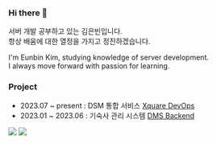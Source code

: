 ### Hi there 👋

서버 개발 공부하고 있는 김은빈입니다.<br>
항상 배움에 대한 열정을 가지고 정진하겠습니다.<br>

I'm Eunbin Kim, studying knowledge of server development.<br>
I always move forward with passion for learning.<br>

### Project

- 2023.07 ~ present : DSM 통합 서비스 [Xquare DevOps](https://team-xquare.notion.site/ec6fece38aec4740b10d40fd10d0c6c9?v=f3cf86797e1549b2a51d8dc1c06f1c16&pvs=4)
- 2023.01 ~ 2023.06  : 기숙사 관리 시스템 [DMS Backend](https://github.com/team-aliens/DMS-Backend)

<a href="https://wakatime.com/@ee730fb1-0770-4aaf-8b42-b3d1862593e6"><img src="https://wakatime.com/badge/user/ee730fb1-0770-4aaf-8b42-b3d1862593e6.svg"/></a>
<a href="https://solved.ac/profile/dopppp"><img src="http://mazassumnida.wtf/api/mini/generate_badge?boj=dopppp"/></a>
